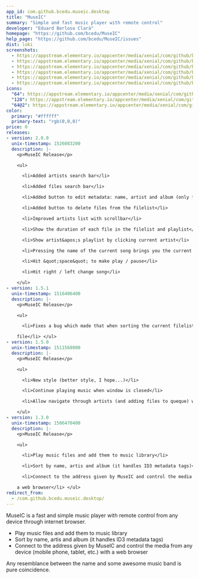 ```yaml
---
app_id: com.github.bcedu.museic.desktop
title: "MuseIC"
summary: "Simple and fast music player with remote control"
developer: "Eduard Berloso Clarà"
homepage: "https://github.com/bcedu/MuseIC"
help_page: "https://github.com/bcedu/MuseIC/issues"
dist: loki
screenshots:
  - https://appstream.elementary.io/appcenter/media/xenial/com/github/bcedu.museic.desktop/619BBDC33CB83AAB8DCC647F52B91C81/screenshots/image-1_orig.png
  - https://appstream.elementary.io/appcenter/media/xenial/com/github/bcedu.museic.desktop/619BBDC33CB83AAB8DCC647F52B91C81/screenshots/image-2_orig.png
  - https://appstream.elementary.io/appcenter/media/xenial/com/github/bcedu.museic.desktop/619BBDC33CB83AAB8DCC647F52B91C81/screenshots/image-3_orig.png
  - https://appstream.elementary.io/appcenter/media/xenial/com/github/bcedu.museic.desktop/619BBDC33CB83AAB8DCC647F52B91C81/screenshots/image-4_orig.png
  - https://appstream.elementary.io/appcenter/media/xenial/com/github/bcedu.museic.desktop/619BBDC33CB83AAB8DCC647F52B91C81/screenshots/image-5_orig.png
  - https://appstream.elementary.io/appcenter/media/xenial/com/github/bcedu.museic.desktop/619BBDC33CB83AAB8DCC647F52B91C81/screenshots/image-6_orig.png
icons:
  "64": https://appstream.elementary.io/appcenter/media/xenial/com/github/bcedu.museic.desktop/619BBDC33CB83AAB8DCC647F52B91C81/icons/64x64/com.github.bcedu.museic_com.github.bcedu.museic.png
  "128": https://appstream.elementary.io/appcenter/media/xenial/com/github/bcedu.museic.desktop/619BBDC33CB83AAB8DCC647F52B91C81/icons/128x128/com.github.bcedu.museic_com.github.bcedu.museic.png
  "64@2": https://appstream.elementary.io/appcenter/media/xenial/com/github/bcedu.museic.desktop/619BBDC33CB83AAB8DCC647F52B91C81/icons/64x64@2/com.github.bcedu.museic_com.github.bcedu.museic.png
color:
  primary: "#ffffff"
  primary-text: "rgb(0,0,0)"
price: 0
releases:
- version: 2.0.0
  unix-timestamp: 1526083200
  description: |-
    <p>MuseIC Release</p>

    <ul>

      <li>Added artists search bar</li>

      <li>Added files search bar</li>

      <li>Added button to edit metadata: name, artist and album (only for the museic library)</li>

      <li>Added button to delete files from the filelist</li>

      <li>Improved artists list with scrollbar</li>

      <li>Show the duration of each file in the filelist and playlist</li>

      <li>Show artist&apos;s playlist by clicking current artist</li>

      <li>Pressing the name of the current song brings you the current filelist and scrolls you to the song</li>

      <li>Hit &quot;space&quot; to make play / pause</li>

      <li>Hit right / left change song</li>

    </ul>
- version: 1.5.1
  unix-timestamp: 1516406400
  description: |-
    <p>MuseIC Release</p>

    <ul>

      <li>Fixes a bug which made that when sorting the current filelist and playing a file it wasn&apos;t played the correct

    file</li> </ul>
- version: 1.5.0
  unix-timestamp: 1511568000
  description: |-
    <p>MuseIC Release</p>

    <ul>

      <li>New style (better style, I hope...)</li>

      <li>Continue playing music when window is closed</li>

      <li>Allow navigate through artists (and adding files to queque) without stoping playback</li>

    </ul>
- version: 1.3.0
  unix-timestamp: 1506470400
  description: |-
    <p>MuseIC Release</p>

    <ul>

      <li>Play music files and add them to music library</li>

      <li>Sort by name, artis and album (it handles ID3 metadata tags)</li>

      <li>Connect to the address given by MuseIC and control the media from any device (mobile phone, tablet, etc.) with

    a web browser</li> </ul>
redirect_from:
  - /com.github.bcedu.museic.desktop/
---
```


<p>MuseIC is a fast and simple music player with remote control from any device through internet browser.</p>
<ul>
  <li>Play music files and add them to music library</li>
  <li>Sort by name, artis and album (it handles ID3 metadata tags)</li>
  <li>Connect to the address given by MuseIC and control the media from any device (mobile phone, tablet, etc.) with a
web browser</li> </ul>
<p>Any resemblance between the name and some awesome music band is pure coincidence.</p>